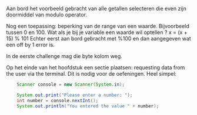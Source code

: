 Aan bord het voorbeeld gebracht van alle getallen selecteren die even zijn doormiddel van modulo operator.

Nog een toepassing: beperking van de range van een waarde. Bijvoorbeeld tussen 0 en 100. Wat als je bij je variable een waarde wil optellen ?
x = (x + 15) % 101
Echter eerst aan bord gebracht met %100 en dan aangegeven wat een off by 1 error is.

In de eerste challenge mag die byte kolom weg.

Op het einde van het hoofdstuk een sectie plaatsen: requesting data from the user via the terminal. Dit is nodig voor de oefeningen. Heel simpel:
```java
    Scanner console = new Scanner(System.in);

    System.out.print("Please enter a number: ");
    int number = console.nextInt();
    System.out.println("You entered the value " + number);
```